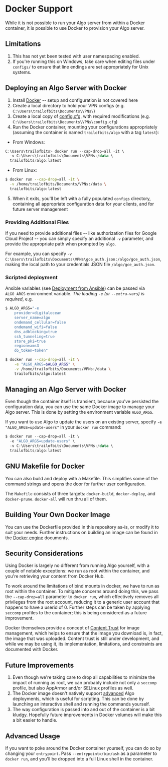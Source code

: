 # Docker Support

While it is not possible to run your Algo server from within a Docker container, it is possible to use Docker to provision your Algo server.

## Limitations

1. This has not yet been tested with user namespacing enabled.
2. If you're running this on Windows, take care when editing files under `configs/` to ensure that line endings are set appropriately for Unix systems.

## Deploying an Algo Server with Docker

1. Install [Docker](https://www.docker.com/community-edition#/download) --  setup and configuration is not covered here
2. Create a local directory to hold your VPN configs (e.g. `C:\Users\trailofbits\Documents\VPNs\`)
3. Create a local copy of [config.cfg](https://github.com/trailofbits/algo/blob/master/config.cfg), with required modifications (e.g. `C:\Users\trailofbits\Documents\VPNs\config.cfg`)
4. Run the Docker container, mounting your configurations appropriately (assuming the container is named `trailofbits/algo` with a tag `latest`):
  - From Windows:
   ```powershell
   C:\Users\trailofbits> docker run --cap-drop=all -it \
     -v C:\Users\trailofbits\Documents\VPNs:/data \
     trailofbits/algo:latest
   ```
  - From Linux:
  ```bash
  $ docker run --cap-drop=all -it \
    -v /home/trailofbits/Documents/VPNs:/data \
    trailofbits/algo:latest
  ```
5. When it exits, you'll be left with a fully populated `configs` directory, containing all appropriate configuration data for your clients, and for future server management

### Providing Additional Files
If you need to provide additional files -- like authorization files for Google Cloud Project -- you can simply specify an additional `-v` parameter, and provide the appropriate path when prompted by `algo`.

For example, you can specify `-v C:\Users\trailofbits\Documents\VPNs\gce_auth.json:/algo/gce_auth.json`, making the local path to your credentials JSON file `/algo/gce_auth.json`.

### Scripted deployment
Ansible variables (see [Deployment from Ansible](deploy-from-ansible.md)) can be passed via `ALGO_ARGS` environment variable.
_The leading `-e` (or `--extra-vars`) is required_, e.g.
```bash
$ ALGO_ARGS="-e
    provider=digitalocean
    server_name=algo
    ondemand_cellular=false
    ondemand_wifi=false
    dns_adblocking=true
    ssh_tunneling=true
    store_pki=true
    region=ams3
    do_token=token"

$ docker run --cap-drop=all -it \
    -e "ALGO_ARGS=$ALGO_ARGS" \
    -v /home/trailofbits/Documents/VPNs:/data \
    trailofbits/algo:latest
```

## Managing an Algo Server with Docker

Even though the container itself is transient, because you've persisted the configuration data, you can use the same Docker image to manage your Algo server. This is done by setting the environment variable `ALGO_ARGS`.

If you want to use Algo to update the users on an existing server, specify `-e "ALGO_ARGS=update-users"` in your `docker run` command:
```powershell
$ docker run --cap-drop=all -it \
  -e "ALGO_ARGS=update-users" \
  -v C:\Users\trailofbits\Documents\VPNs:/data \
  trailofbits/algo:latest
```

## GNU Makefile for Docker

You can also build and deploy with a Makefile. This simplifies some of the command strings and opens the door for further user configuration.

The `Makefile` consists of three targets: `docker-build`, `docker-deploy`, and `docker-prune`.
`docker-all` will run thru all of them.

## Building Your Own Docker Image

You can use the Dockerfile provided in this repository as-is, or modify it to suit your needs. Further instructions on building an image can be found in the [Docker engine](https://docs.docker.com/engine/) documents.

## Security Considerations

Using Docker is largely no different from running Algo yourself, with a couple of notable exceptions: we run as root within the container, and you're retrieving your content from Docker Hub.

To work around the limitations of bind mounts in docker, we have to run as root within the container. To mitigate concerns around doing this, we pass the `--cap-drop=all` parameter to `docker run`, which effectively removes all privileges from the root account, reducing it to a generic user account that happens to have a userid of 0. Further steps can be taken by applying `seccomp` profiles to the container; this is being considered as a future improvement.

Docker themselves provide a concept of [Content Trust](https://docs.docker.com/engine/security/trust/content_trust/) for image management, which helps to ensure that the image you download is, in fact, the image that was uploaded. Content trust is still under development, and while we may be using it, its implementation, limitations, and constraints are documented with Docker.

## Future Improvements

1. Even though we're taking care to drop all capabilities to minimize the impact of running as root, we can probably include not only a `seccomp` profile, but also AppArmor and/or SELinux profiles as well.
2. The Docker image doesn't natively support [advanced](deploy-from-ansible.md) Algo deployments, which is useful for scripting. This can be done by launching an interactive shell and running the commands yourself.
3. The way configuration is passed into and out of the container is a bit kludgy. Hopefully future improvements in Docker volumes will make this a bit easier to handle.

## Advanced Usage

If you want to poke around the Docker container yourself, you can do so by changing your `entrypoint`. Pass `--entrypoint=/bin/ash` as a parameter to `docker run`, and you'll be dropped into a full Linux shell in the container.
